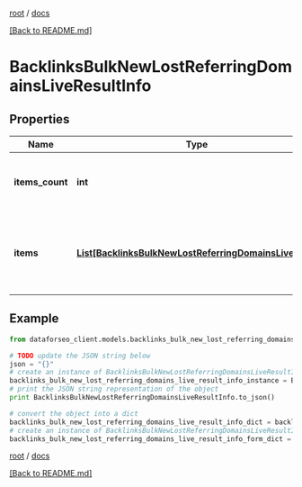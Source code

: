 [root](./../ "root") / [docs](./ "docs")

[[Back to README.md]](./../README.md "[Back to README.md]")

# BacklinksBulkNewLostReferringDomainsLiveResultInfo

## Properties

Name | Type | Description | Notes
------------ | ------------- | ------------- | -------------
**items_count** | **int** | the number of results returned in the items array | [optional]
**items** | [**List[BacklinksBulkNewLostReferringDomainsLiveItem]**](BacklinksBulkNewLostReferringDomainsLiveItem.md) | contains relevant backlinks and referring domains data | [optional]

## Example

```python
from dataforseo_client.models.backlinks_bulk_new_lost_referring_domains_live_result_info import BacklinksBulkNewLostReferringDomainsLiveResultInfo

# TODO update the JSON string below
json = "{}"
# create an instance of BacklinksBulkNewLostReferringDomainsLiveResultInfo from a JSON string
backlinks_bulk_new_lost_referring_domains_live_result_info_instance = BacklinksBulkNewLostReferringDomainsLiveResultInfo.from_json(json)
# print the JSON string representation of the object
print BacklinksBulkNewLostReferringDomainsLiveResultInfo.to_json()

# convert the object into a dict
backlinks_bulk_new_lost_referring_domains_live_result_info_dict = backlinks_bulk_new_lost_referring_domains_live_result_info_instance.to_dict()
# create an instance of BacklinksBulkNewLostReferringDomainsLiveResultInfo from a dict
backlinks_bulk_new_lost_referring_domains_live_result_info_form_dict = backlinks_bulk_new_lost_referring_domains_live_result_info.from_dict(backlinks_bulk_new_lost_referring_domains_live_result_info_dict)
```

  

[root](./../ "root") / [docs](./ "docs")

[[Back to README.md]](./../README.md "[Back to README.md]")